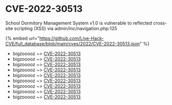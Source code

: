 # CVE-2022-30513

School Dormitory Management System v1.0 is vulnerable to reflected cross-site scripting (XSS) via admin/inc/navigation.php:125

{% embed url="https://github.com/Live-Hack-CVE/full_database/blob/main/cves/2022/CVE-2022-30513.json" %}


* bigzooooz ~> [CVE-2022-30513](https://www.alice-snow.ru/2022/database/cve-2022-30513/cve-2022-30513-bigzooooz)
* bigzooooz ~> [CVE-2022-30513](https://www.alice-snow.ru/2022/database/cve-2022-30513/cve-2022-30513-bigzooooz)
* bigzooooz ~> [CVE-2022-30513](https://www.alice-snow.ru/2022/database/cve-2022-30513/cve-2022-30513-bigzooooz)
* bigzooooz ~> [CVE-2022-30513](https://www.alice-snow.ru/2022/database/cve-2022-30513/cve-2022-30513-bigzooooz)
* bigzooooz ~> [CVE-2022-30513](https://www.alice-snow.ru/2022/database/cve-2022-30513/cve-2022-30513-bigzooooz)
* bigzooooz ~> [CVE-2022-30513](https://www.alice-snow.ru/2022/database/cve-2022-30513/cve-2022-30513-bigzooooz)
* bigzooooz ~> [CVE-2022-30513](https://www.alice-snow.ru/2022/database/cve-2022-30513/cve-2022-30513-bigzooooz)
* bigzooooz ~> [CVE-2022-30513](https://www.alice-snow.ru/2022/database/cve-2022-30513/cve-2022-30513-bigzooooz)
* bigzooooz ~> [CVE-2022-30513](https://www.alice-snow.ru/2022/database/cve-2022-30513/cve-2022-30513-bigzooooz)
